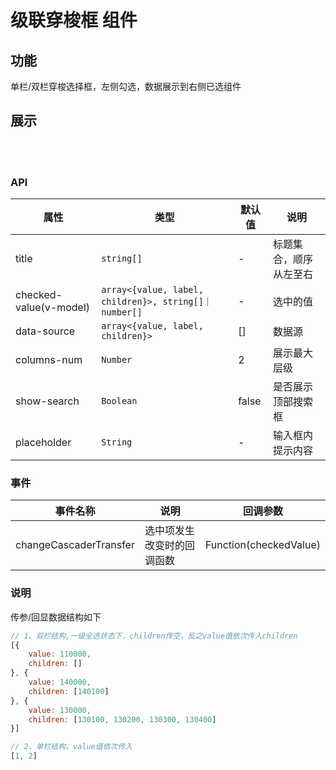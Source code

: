 # 级联穿梭框 组件

## 功能
单栏/双栏穿梭选择框，左侧勾选，数据展示到右侧已选组件

## 展示

<script setup>
    import { ref } from 'vue';
    import QmCascaderTransfer from '@components/qmdsp.qimao.com/qm-cascader-transfer/index.vue';
    const codeOne = 
`<template>
    <qm-cascader-transfer
        :title="['省份', '城市']"
        v-model:checked-value="cascaderValue"
        :data-source="arealist"
        :columns-num="2"
        :show-search="true"
        :placeholder="'请输入城市名称查询'"
        @changeCascaderTransfer="handleChange"
    ></qm-cascader-transfer>
</template>
<script setup>
    import { ref } from 'vue';
    import QmCascaderTransfer from '@/components/qm-cascader-transfer/index.vue';
    const arealist = [{ 
        value: 110000,
        label: '北京市',
        children: [
            {
                value: 110100,
                area: [
                    {
                        value: '110101',
                        label: '东城区'
                    },

                ],
                label: '市辖区'
            }
        ]}, {
        value: 120000,
        label: '天津市',
        children: [
            {
                value: '120100',
                area: [
                    {
                        value: '120101',
                        label: '和平区'
                    }, {
                        value: '120102',
                        label: '河东区'
                    },
                ],
                label: '市辖区'
            }
        ]    
    }];
    const cascaderValue = ref([ // mock二级数据回显
        {
            value: 110000,
            children: [] // children为空，一级全选状态
        }, {
            value: 140000,
            children: [140100]
        }
    ]);
    function handleChange(val) {
        console.log(val);
    }
<\/script>`
const codeTwo = 
`<template>
    <qm-cascader-transfer
       :title="['手机品牌']"
        v-model:checked-value="cascaderPhoneValue"
        :data-source="phonelist"
        :columns-num="1"
        @changeCascaderTransfer="handleChangePhone"
    ></qm-cascader-transfer>
</template>
<script setup>
    import { ref } from 'vue';
    import QmCascaderTransfer from '@/components/qm-cascader-transfer/index.vue';
    const phonelist = [{
        value: 1,
        label: '华为'
    }, {
        value: 2,
        label: '苹果'
    }, {
        value: 3,
        label: 'oppo'
    }]
    const cascaderPhoneValue = ref([1, 2]); // mock一级数据回显
    function handleChangePhone(val) {
        console.log(val, 'val');
    }
<\/script>`
    const arealist = [{ 
        value: 110000,
        label: '北京市',
        children: [
            {
                value: 110100,
                area: [
                    {
                        value: '110101',
                        label: '东城区'
                    },

                ],
                label: '市辖区'
            }
        ] 
    }, {
        value: 120000,
        label: '天津市',
        children: [
            {
                value: '120100',
                area: [
                    {
                        value: '120101',
                        label: '和平区'
                    }, {
                        value: '120102',
                        label: '河东区'
                    },
                ],
                label: '市辖区'
            }
        ]    
    }, {
        value: '130000',
        label: '河北省',
        children: [
            {
                value: '130100',
                label: '石家庄市'
            }, {
                value: '130200',
                label: '唐山市'
            }, {
                value: '130300',
                label: '秦皇岛市'
            }, {
                value: '130400',
                label: '邯郸市'
            }, {
                value: '130500',
                label: '邢台市'
            }, {
                value: '130600',
                label: '保定市'
            }, {
                value: '130700',
                label: '张家口市'
            }, {
                value: '130800',
                label: '承德市'
            }, {
                value: '130900',
                label: '沧州市'
            }, {
                value: '131000',
                label: '廊坊市'
            }
        ]
    }, {
        value: '220000',
        label: '吉林省',
        children: [
            {
                value: '220100',
                label: '长春市'
            }, {
                value: '220200',
                label: '吉林市'
            }, {
                value: '220300',
                label: '四平市'
            }, {
                value: '220400',
                label: '辽源市'
            }
        ]
    }, {
        value: '230000',
        label: '黑龙江省',
        children: [
            {
                value: '230100',
                label: '哈尔滨市'
            }, {
                value: '230200',
                label: '齐齐哈尔市'
            }, {
                value: '231200',
                label: '绥化市'
            }, {
                value: '232700',
                label: '大兴安岭地区'
            }
        ]
    }, {
        value: '320000',
        label: '江苏省',
        children: [
            {
                value: '320100',
                label: '南京市'
            }, {
                value: '321300',
                label: '宿迁市'
            }
        ]
    }, {
        value: '340000',
        label: '安徽省',
        children: [
            {
                value: '340600',
                label: '淮北市'
            }, {
                value: '340700',
                label: '铜陵市'
            }
        ]
    }];
    const phonelist = [{
        value: 1,
        label: '华为'
    }, {
        value: 2,
        label: '苹果'
    }, {
        value: 3,
        label: 'oppo'
    }]
    const cascaderPhoneValue = ref([1, 2]); // mock一级回显数据
    const cascaderValue = ref([ // mock二级回显数据
        {
            value: 110000,
            children: [] // children为空，一级全选状态
        }, {
            value: 140000,
            children: [140100]
        }
    ]);
    function handleChange(val) {
        console.log(val);
    }
    function handleChangePhone(val) {
        console.log(val);
    }
</script>
<style lang="scss">
@import 'https://at.alicdn.com/t/c/font_3795995_tj8mcnwoqmf.css';
._project_qmdsp_qimao_com_comp_qm-cascader-transfer{
    ul {
        padding-left: 0;
        margin: 0;
    }    
}
</style>
<codeView title="基本用法" description="双栏穿梭框">
    <qm-cascader-transfer
        :title="['省份', '城市']"
        v-model:checked-value="cascaderValue"
        :data-source="arealist"
        :columns-num="2"
        :show-search="true"
        :placeholder="'请输入城市名称查询'"
        @changeCascaderTransfer="handleChange"
    ></qm-cascader-transfer>
    <br/>
    <template #codeText>
        <highlight-code :code="codeOne"></highlight-code>
    </template>
</codeView>
<codeView title="基本用法" description="单栏穿梭框">
    <qm-cascader-transfer
       :title="['手机品牌']"
        v-model:checked-value="cascaderPhoneValue"
        :data-source="phonelist"
        :columns-num="1"
        @changeCascaderTransfer="handleChangePhone"
    ></qm-cascader-transfer>
    <br/>
    <template #codeText>
        <highlight-code :code="codeTwo"></highlight-code>
    </template>
</codeView>


### API

| 属性    | 类型                                                              | 默认值   | 说明     |
| ------- | -----------------------------------------------------------------| ------ | -------- |
| title         | `string[]`| -      | 标题集合，顺序从左至右 |
| checked-value(v-model) | `array<{value, label, children}>, string[]｜ number[]` | - | 选中的值 |
| data-source   | `array<{value, label, children}>` | []      | 数据源 |
| columns-num   | `Number`  | 2      | 展示最大层级 |
| show-search   | `Boolean` | false      | 是否展示顶部搜索框 |
| placeholder   | `String`  | -      | 输入框内提示内容 |


### 事件

| 事件名称   |                 说明                | 回调参数 |
| ------ | ---------------------------------- | ------ | 
| changeCascaderTransfer | 选中项发生改变时的回调函数   |  Function(checkedValue)  |


### 说明
传参/回显数据结构如下
```js
// 1、双栏结构,一级全选状态下，children传空，反之value值依次传入children
[{
    value: 110000,
    children: []
}, {
    value: 140000,
    children: [140100]
}, {
    value: 130000,
    children: [130100, 130200, 130300, 130400]
}]

// 2、单栏结构，value值依次传入
[1, 2]
```